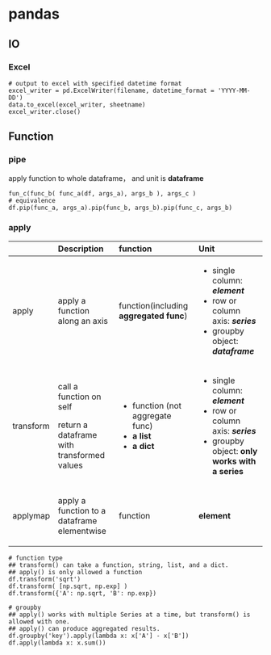 # pandas

## IO

### Excel

```text
# output to excel with specified datetime format
excel_writer = pd.ExcelWriter(filename, datetime_format = 'YYYY-MM-DD')
data.to_excel(excel_writer, sheetname)
excel_writer.close()
```

## Function

### pipe

apply function to whole dataframe， and unit is **dataframe**

```text
fun_c(func_b( func_a(df, args_a), args_b ), args_c )
# equivalence
df.pip(func_a, args_a).pip(func_b, args_b).pip(func_c, args_b)
```

### apply

<table>
  <thead>
    <tr>
      <th style="text-align:left"></th>
      <th style="text-align:left">Description</th>
      <th style="text-align:left">function</th>
      <th style="text-align:left">Unit</th>
    </tr>
  </thead>
  <tbody>
    <tr>
      <td style="text-align:left">apply</td>
      <td style="text-align:left">apply a function along an axis</td>
      <td style="text-align:left">function(including <b>aggregated func</b>)</td>
      <td style="text-align:left">
        <ul>
          <li>single column: <em><b>element</b></em>
          </li>
          <li>row or column axis: <em><b>series</b></em>
          </li>
          <li>groupby object: <em><b>dataframe</b></em>
          </li>
        </ul>
      </td>
    </tr>
    <tr>
      <td style="text-align:left">transform</td>
      <td style="text-align:left">
        <p>call a function on self</p>
        <p></p>
        <p>return a dataframe with transformed values</p>
      </td>
      <td style="text-align:left">
        <ul>
          <li>function (not aggregate func)</li>
          <li><b>a list</b>
          </li>
          <li><b>a dict</b>
          </li>
        </ul>
      </td>
      <td style="text-align:left">
        <p></p>
        <ul>
          <li>single column: <em><b>element</b></em>
          </li>
          <li>row or column axis: <em><b>series</b></em>
          </li>
          <li>groupby object: <b>only works with a series</b>
          </li>
        </ul>
      </td>
    </tr>
    <tr>
      <td style="text-align:left">applymap</td>
      <td style="text-align:left">
        <p></p>
        <p>apply a function to a dataframe elementwise</p>
      </td>
      <td style="text-align:left">function</td>
      <td style="text-align:left"><b>element</b>
      </td>
    </tr>
  </tbody>
</table>

```text
# function type
## transform() can take a function, string, list, and a dict. 
## apply() is only allowed a function
df.transform('sqrt')
df.transform( [np.sqrt, np.exp] )
df.transform({'A': np.sqrt, 'B': np.exp})

# groupby
## apply() works with multiple Series at a time, but transform() is allowed with one. 
## apply() can produce aggregated results.
df.groupby('key').apply(lambda x: x['A'] - x['B'])
df.apply(lambda x: x.sum())
```

